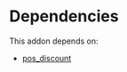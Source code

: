 # Dependencies

This addon depends on:

- [pos_discount](https://github.com/bringout/oca-ocb-pos/tree/0b5a375f28b7fd705dce67a975081b11a8ec8983/odoo-bringout-oca-ocb-pos_discount)
